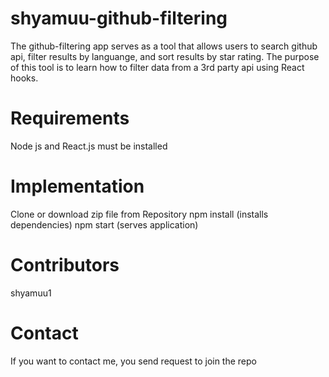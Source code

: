# shyamuu-github-filtering
The github-filtering app serves as a tool that allows users to search github api, filter results by languange, and sort results by star rating.
The purpose of this tool is to learn how to filter data from a 3rd party api using React hooks. 

# Requirements
Node js and React.js must be installed

# Implementation
Clone or download zip file from Repository
npm install (installs dependencies)
npm start (serves application)

# Contributors
shyamuu1

# Contact
If you want to contact me, you send request to join the repo
